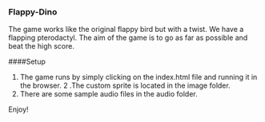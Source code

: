 ### Flappy-Dino

The game works like the original flappy bird but with a twist. We have a flapping pterodactyl. The aim of the game is to go as
far as possible and beat the high score.

####Setup

1. The game runs by simply clicking on the index.html file and running it in the browser.
2 .The custom sprite is located in the image folder.
3. There are some sample audio files in the audio folder.

Enjoy!
